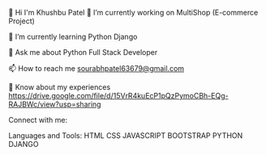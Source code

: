 👋 Hi  I'm Khushbu Patel
👀 I’m currently working on MultiShop (E-commerce Project)

🌱 I’m currently learning Python Django

💬 Ask me about Python Full Stack Developer

📫 How to reach me sourabhpatel63679@gmail.com

📄 Know about my experiences https://drive.google.com/file/d/15VrR4kuEcP1pQzPymoCBh-EQg-RAJBWc/view?usp=sharing

Connect with me:

Languages and Tools:
HTML CSS JAVASCRIPT BOOTSTRAP PYTHON DJANGO
